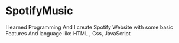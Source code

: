 # SpotifyMusic
I learned Programming And I create Spotify Website with some basic Features And language like HTML , Css, JavaScript
